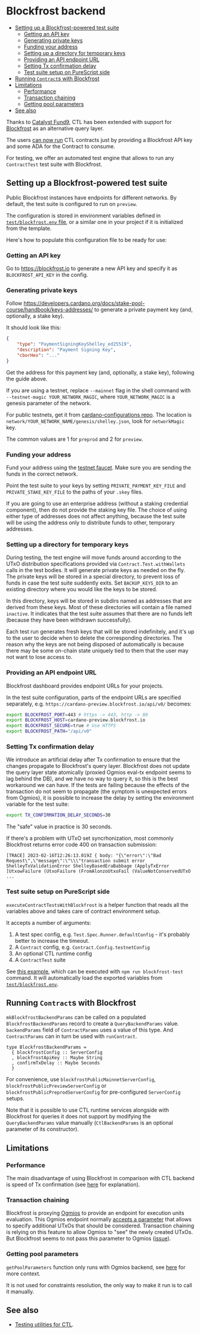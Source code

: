 # Blockfrost backend

<!-- START doctoc generated TOC please keep comment here to allow auto update -->
<!-- DON'T EDIT THIS SECTION, INSTEAD RE-RUN doctoc TO UPDATE -->

- [Setting up a Blockfrost-powered test suite](#setting-up-a-blockfrost-powered-test-suite)
  - [Getting an API key](#getting-an-api-key)
  - [Generating private keys](#generating-private-keys)
  - [Funding your address](#funding-your-address)
  - [Setting up a directory for temporary keys](#setting-up-a-directory-for-temporary-keys)
  - [Providing an API endpoint URL](#providing-an-api-endpoint-url)
  - [Setting Tx confirmation delay](#setting-tx-confirmation-delay)
  - [Test suite setup on PureScript side](#test-suite-setup-on-purescript-side)
- [Running `Contract`s with Blockfrost](#running-contracts-with-blockfrost)
- [Limitations](#limitations)
  - [Performance](#performance)
  - [Transaction chaining](#transaction-chaining)
  - [Getting pool parameters](#getting-pool-parameters)
- [See also](#see-also)

<!-- END doctoc generated TOC please keep comment here to allow auto update -->

Thanks to [Catalyst Fund9](https://cardano.ideascale.com/c/idea/420791), CTL has been extended with support for [Blockfrost](https://blockfrost.io/) as an alternative query layer.

The users [can now run](#running-contracts-with-blockfrost) CTL contracts just by providing a Blockfrost API key and some ADA for the Contract to consume.

For testing, we offer an automated test engine that allows to run any `ContractTest` test suite with Blockfrost.

## Setting up a Blockfrost-powered test suite

Public Blockfrost instances have endpoints for different networks. By default, the test suite is configured to run on `preview`.

The configuration is stored in environment variables defined in [`test/blockfrost.env` file](../test/blockfrost.env), or a similar one in your project if it is initialized from the template.

Here's how to populate this configuration file to be ready for use:

### Getting an API key

Go to https://blockfrost.io to generate a new API key and specify it as `BLOCKFROST_API_KEY` in the config.

### Generating private keys

Follow https://developers.cardano.org/docs/stake-pool-course/handbook/keys-addresses/ to generate a private payment key (and, optionally, a stake key).

It should look like this:

```json
{
    "type": "PaymentSigningKeyShelley_ed25519",
    "description": "Payment Signing Key",
    "cborHex": "..."
}
```

Get the address for this payment key (and, optionally, a stake key), following the guide above.

If you are using a testnet, replace `--mainnet` flag in the shell command with
`--testnet-magic YOUR_NETWORK_MAGIC`, where `YOUR_NETWORK_MAGIC` is a genesis
parameter of the network.

For public testnets, get it from [cardano-configurations repo](https://github.com/input-output-hk/cardano-configurations). The location is `network/YOUR_NETWORK_NAME/genesis/shelley.json`, look for `networkMagic` key.

The common values are 1 for `preprod` and 2 for `preview`.

### Funding your address

Fund your address using the [testnet faucet](https://docs.cardano.org/cardano-testnet/tools/faucet). Make sure you are sending the funds in the correct network.

Point the test suite to your keys by setting `PRIVATE_PAYMENT_KEY_FILE` and `PRIVATE_STAKE_KEY_FILE` to the paths of your `.skey` files.

If you are going to use an enterprise address (without a staking credential component), then do not provide the staking key file. The choice of using either type of addresses does not affect anything, because the test suite will be using the address only to distribute funds to other, temporary addresses.

### Setting up a directory for temporary keys

During testing, the test engine will move funds around according to the UTxO distribution specifications provided via `Contract.Test.withWallets` calls in the test bodies. It will generate private keys as needed on the fly. The private keys will be stored in a special directory, to prevent loss of funds in case the test suite suddently exits. Set `BACKUP_KEYS_DIR` to an existing directory where you would like the keys to be stored.

In this directory, keys will be stored in subdirs named as addresses that are derived from these keys. Most of these directories will contain a file named `inactive`. It indicates that the test suite assumes that there are no funds left (because they have been withdrawn successfully).

Each test run generates fresh keys that will be stored indefinitely, and it's up to the user to decide when to delete the corresponding directories. The reason why the keys are not being disposed of automatically is because there may be some on-chain state uniquely tied to them that the user may not want to lose access to.

### Providing an API endpoint URL

Blockfrost dashboard provides endpoint URLs for your projects.

In the test suite configuration, parts of the endpoint URLs are specified separately, e.g. `https://cardano-preview.blockfrost.io/api/v0/` becomes:

```bash
export BLOCKFROST_PORT=443 # https -> 443, http -> 80
export BLOCKFROST_HOST=cardano-preview.blockfrost.io
export BLOCKFROST_SECURE=true # Use HTTPS
export BLOCKFROST_PATH="/api/v0"
```

### Setting Tx confirmation delay

We introduce an artificial delay after Tx confirmation to ensure that the changes propagate to Blockfrost's query layer.
Blockfrost does not update the query layer state atomically (proxied Ogmios eval-tx endpoint seems to lag behind the DB), and we have no way to query it, so this is the best workaround we can have.
If the tests are failing because the effects of the transaction do not seem to propagate (the symptom is unexpected errors from Ogmios), it is possible to increase the delay by setting the environment variable for the test suite:

```bash
export TX_CONFIRMATION_DELAY_SECONDS=30
```

The "safe" value in practice is 30 seconds.

If there's a problem with UTxO set syncrhonization, most commonly Blockfrost returns error code 400 on transaction submission:

```
[TRACE] 2023-02-16T12:26:13.019Z { body: "{\"error\":\"Bad Request\",\"message\":\"\\\"transaction submit error ShelleyTxValidationError ShelleyBasedEraBabbage (ApplyTxError [UtxowFailure (UtxoFailure (FromAlonzoUtxoFail (ValueNotConservedUTxO ...
```

### Test suite setup on PureScript side

`executeContractTestsWithBlockfrost` is a helper function that reads all the variables above and takes care of contract environment setup.

It accepts a number of arguments:

1. A test spec config, e.g. `Test.Spec.Runner.defaultConfig` - it's probably better to increase the timeout.
2. A `Contract` config, e.g. `Contract.Config.testnetConfig`
3. An optional CTL runtime config
4. A `ContractTest` suite

See [this example](../test/Blockfrost/Contract.purs), which can be executed with `npm run blockfrost-test` command. It will automatically load the exported variables from [`test/blockfrost.env`](../test/blockfrost.env).

## Running `Contract`s with Blockfrost

`mkBlockfrostBackendParams` can be called on a populated `BlockfrostBackendParams` record to create a `QueryBackendParams` value. `backendParams` field of `ContractParams` uses a value of this type. And `ContractParams` can in turn be used with `runContract`.

```
type BlockfrostBackendParams =
  { blockfrostConfig :: ServerConfig
  , blockfrostApiKey :: Maybe String
  , confirmTxDelay :: Maybe Seconds
  }
```

For convenience, use `blockfrostPublicMainnetServerConfig`, `blockfrostPublicPreviewServerConfig` or `blockfrostPublicPreprodServerConfig` for pre-configured `ServerConfig` setups.

Note that it is possible to use CTL runtime services alongside with Blockfrost for queries it does not support by modifying the `QueryBackendParams` value manually (`CtlBackendParams` is an optional parameter of its constructor).

## Limitations

### Performance

The main disadvantage of using Blockfrost in comparison with CTL backend is speed of Tx confirmation (see [here](#6-setting-tx-confirmation-delay) for explanation).

### Transaction chaining

Blockfrost is proxying [Ogmios](https://ogmios.dev) to provide an endpoint for execution units evaluation. This Ogmios endpoint normally [accepts a parameter](https://ogmios.dev/mini-protocols/local-tx-submission/#additional-utxo-set) that allows to specify additional UTxOs that should be considered. Transaction chaining is relying on this feature to allow Ogmios to "see" the newly created UTxOs. But Blockfrost seems to not pass this parameter to Ogmios ([issue](https://github.com/blockfrost/blockfrost-backend-ryo/issues/85)).

### Getting pool parameters

`getPoolParameters` function only runs with Ogmios backend, see [here](https://github.com/blockfrost/blockfrost-backend-ryo/issues/82) for more context.

It is not used for constraints resolution, the only way to make it run is to call it manually.

## See also

- [Testing utilities for CTL](./test-utils.md).

